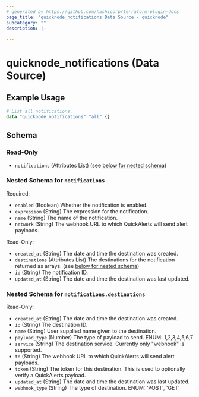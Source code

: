 ```yaml
---
# generated by https://github.com/hashicorp/terraform-plugin-docs
page_title: "quicknode_notifications Data Source - quicknode"
subcategory: ""
description: |-
  
---
```


# quicknode_notifications (Data Source)



## Example Usage

```terraform
# List all notifications.
data "quicknode_notifications" "all" {}
```

<!-- schema generated by tfplugindocs -->
## Schema

### Read-Only

- `notifications` (Attributes List) (see [below for nested schema](#nestedatt--notifications))

<a id="nestedatt--notifications"></a>
### Nested Schema for `notifications`

Required:

- `enabled` (Boolean) Whether the notification is enabled.
- `expression` (String) The expression for the notification.
- `name` (String) The name of the notification.
- `network` (String) The webhook URL to which QuickAlerts will send alert payloads.

Read-Only:

- `created_at` (String) The date and time the destination was created.
- `destinations` (Attributes List) The destinations for the notification returned as arrays. (see [below for nested schema](#nestedatt--notifications--destinations))
- `id` (String) The notification ID.
- `updated_at` (String) The date and time the destination was last updated.

<a id="nestedatt--notifications--destinations"></a>
### Nested Schema for `notifications.destinations`

Read-Only:

- `created_at` (String) The date and time the destination was created.
- `id` (String) The destination ID.
- `name` (String) User supplied name given to the destination.
- `payload_type` (Number) The type of payload to send. ENUM: 1,2,3,4,5,6,7
- `service` (String) The destination service. Currently only "webhook" is supported.
- `to` (String) The webhook URL to which QuickAlerts will send alert payloads.
- `token` (String) The token for this destination. This is used to optionally verify a QuickAlerts payload.
- `updated_at` (String) The date and time the destination was last updated.
- `webhook_type` (String) The type of destination. ENUM: 'POST', 'GET'
